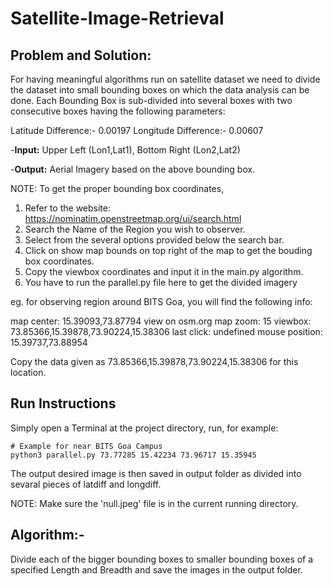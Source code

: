 # Satellite-Image-Retrieval
## Problem and Solution: 
For having meaningful algorithms run on satellite dataset we need to divide the dataset into small bounding boxes on which the data analysis can be done.
Each Bounding Box is sub-divided into several boxes with two consecutive boxes having the following parameters: 

Latitude Difference:- 0.00197
Longitude Difference:- 0.00607

-**Input:** Upper Left (Lon1,Lat1), Bottom Right (Lon2,Lat2)

-**Output:** Aerial Imagery based on the above bounding box.

NOTE: To get the proper bounding box coordinates, 
1. Refer to the website: https://nominatim.openstreetmap.org/ui/search.html
2. Search the Name of the Region you wish to observer.
3. Select from the several options provided below the search bar.
4. Click on show map bounds on top right of the map to get the bouding box coordinates.
5. Copy the viewbox coordinates and input it in the main.py algorithm.
6. You have to run the parallel.py file here to get the divided imagery

eg. for observing region around BITS Goa, you will find the following info:

map center: 15.39093,73.87794 view on osm.org
map zoom: 15
viewbox: 73.85366,15.39878,73.90224,15.38306
last click: undefined
mouse position: 15.39737,73.88954

Copy the data given as 73.85366,15.39878,73.90224,15.38306 for this location.

## Run Instructions
Simply open a Terminal at the project directory, run, for example:

    # Example for near BITS Goa Campus
    python3 parallel.py 73.77285 15.42234 73.96717 15.35945

The output desired image is then saved in output folder as divided into sevaral pieces of latdiff and longdiff.

NOTE: Make sure the 'null.jpeg' file is in the current running directory.

## Algorithm:-
Divide each of the bigger bounding boxes to smaller bounding boxes of a specified Length and Breadth and save the images in the output folder.
